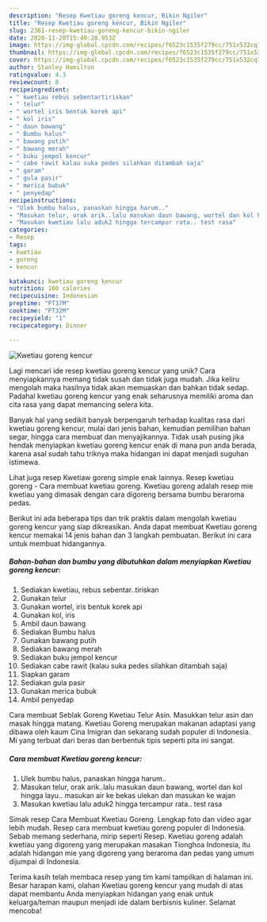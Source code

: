 ```yaml
---
description: "Resep Kwetiau goreng kencur, Bikin Ngiler"
title: "Resep Kwetiau goreng kencur, Bikin Ngiler"
slug: 2361-resep-kwetiau-goreng-kencur-bikin-ngiler
date: 2020-11-20T15:49:28.953Z
image: https://img-global.cpcdn.com/recipes/f6523c1535f279cc/751x532cq70/kwetiau-goreng-kencur-foto-resep-utama.jpg
thumbnail: https://img-global.cpcdn.com/recipes/f6523c1535f279cc/751x532cq70/kwetiau-goreng-kencur-foto-resep-utama.jpg
cover: https://img-global.cpcdn.com/recipes/f6523c1535f279cc/751x532cq70/kwetiau-goreng-kencur-foto-resep-utama.jpg
author: Stanley Hamilton
ratingvalue: 4.3
reviewcount: 8
recipeingredient:
- " kwetiau rebus sebentartiriskan"
- " telur"
- " wortel iris bentuk korek api"
- " kol iris"
- " daun bawang"
- " Bumbu halus"
- " bawang putih"
- " bawang merah"
- " buku jempol kencur"
- " cabe rawit kalau suka pedes silahkan ditambah saja"
- " garam"
- " gula pasir"
- " merica bubuk"
- " penyedap"
recipeinstructions:
- "Ulek bumbu halus, panaskan hingga harum.."
- "Masukan telur, orak arik..lalu masukan daun bawang, wortel dan kol hingga layu.. masukan air ke bekas ulekan dan masukan ke wajan"
- "Masukan kwetiau lalu aduk2 hingga tercampur rata.. test rasa"
categories:
- Resep
tags:
- kwetiau
- goreng
- kencur

katakunci: kwetiau goreng kencur 
nutrition: 160 calories
recipecuisine: Indonesian
preptime: "PT37M"
cooktime: "PT32M"
recipeyield: "1"
recipecategory: Dinner

---
```



![Kwetiau goreng kencur](https://img-global.cpcdn.com/recipes/f6523c1535f279cc/751x532cq70/kwetiau-goreng-kencur-foto-resep-utama.jpg)

Lagi mencari ide resep kwetiau goreng kencur yang unik? Cara menyiapkannya memang tidak susah dan tidak juga mudah. Jika keliru mengolah maka hasilnya tidak akan memuaskan dan bahkan tidak sedap. Padahal kwetiau goreng kencur yang enak seharusnya memiliki aroma dan cita rasa yang dapat memancing selera kita.

Banyak hal yang sedikit banyak berpengaruh terhadap kualitas rasa dari kwetiau goreng kencur, mulai dari jenis bahan, kemudian pemilihan bahan segar, hingga cara membuat dan menyajikannya. Tidak usah pusing jika hendak menyiapkan kwetiau goreng kencur enak di mana pun anda berada, karena asal sudah tahu triknya maka hidangan ini dapat menjadi suguhan istimewa.

Lihat juga resep Kwetiaw goreng simple enak lainnya. Resep kwetiau goreng - Cara membuat kwetiau goreng. Kwetiau goreng adalah resep mie kwetiau yang dimasak dengan cara digoreng bersama bumbu beraroma pedas.


Berikut ini ada beberapa tips dan trik praktis dalam mengolah kwetiau goreng kencur yang siap dikreasikan. Anda dapat membuat Kwetiau goreng kencur memakai 14 jenis bahan dan 3 langkah pembuatan. Berikut ini cara untuk membuat hidangannya.

<!--inarticleads1-->

##### Bahan-bahan dan bumbu yang dibutuhkan dalam menyiapkan Kwetiau goreng kencur:

1. Sediakan  kwetiau, rebus sebentar..tiriskan
1. Gunakan  telur
1. Gunakan  wortel, iris bentuk korek api
1. Gunakan  kol, iris
1. Ambil  daun bawang
1. Sediakan  Bumbu halus
1. Gunakan  bawang putih
1. Sediakan  bawang merah
1. Sediakan  buku jempol kencur
1. Sediakan  cabe rawit (kalau suka pedes silahkan ditambah saja)
1. Siapkan  garam
1. Sediakan  gula pasir
1. Gunakan  merica bubuk
1. Ambil  penyedap


Cara membuat Seblak Goreng Kwetiau Telur Asin. Masukkan telur asin dan masak hingga matang. Kwetiau Goreng merupakan makanan adaptasi yang dibawa oleh kaum Cina Imigran dan sekarang sudah populer di Indonesia. Mi yang terbuat dari beras dan berbentuk tipis seperti pita ini sangat. 

<!--inarticleads2-->

##### Cara membuat Kwetiau goreng kencur:

1. Ulek bumbu halus, panaskan hingga harum..
1. Masukan telur, orak arik..lalu masukan daun bawang, wortel dan kol hingga layu.. masukan air ke bekas ulekan dan masukan ke wajan
1. Masukan kwetiau lalu aduk2 hingga tercampur rata.. test rasa


Simak resep Cara Membuat Kwetiau Goreng. Lengkap foto dan video agar lebih mudah. Resep cara membuat kwetiau goreng populer di Indonesia. Sebab memang sederhana, mirip seperti Resep. Kwetiau goreng adalah kwetiau yang digoreng yang merupakan masakan Tionghoa Indonesia, itu adalah hidangan mie yang digoreng yang beraroma dan pedas yang umum dijumpai di Indonesia. 

Terima kasih telah membaca resep yang tim kami tampilkan di halaman ini. Besar harapan kami, olahan Kwetiau goreng kencur yang mudah di atas dapat membantu Anda menyiapkan hidangan yang enak untuk keluarga/teman maupun menjadi ide dalam berbisnis kuliner. Selamat mencoba!
